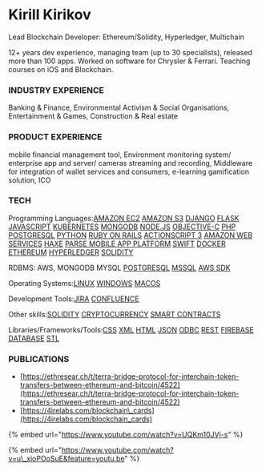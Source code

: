 # Kirill Kirikov

Lead Blockchain Developer: Ethereum/Solidity, Hyperledger, Multichain

12+ years dev experience, managing team \(up to 30 specialists\), released more than 100 apps. Worked on software for Chrysler & Ferrari. Teaching courses on iOS and Blockchain.

### INDUSTRY EXPERIENCE

Banking & Finance, Environmental Activism & Social Organisations, Entertainment & Games, Construction & Real estate

### PRODUCT EXPERIENCE

mobile financial management tool, Environment monitoring system/ enterprise app and server/ cameras streaming and recording, Middleware for integration of wallet services and consumers, e-learning gamification solution, ICO

### TECH

Programming Languages:[AMAZON EC2](https://cryptohire.io/results/amazon-ec2) [AMAZON S3](https://cryptohire.io/results/amazon-s3) [DJANGO](https://cryptohire.io/results/django) [FLASK](https://cryptohire.io/results/flask) [JAVASCRIPT](https://cryptohire.io/results/javascript) [KUBERNETES](https://cryptohire.io/results/kubernetes-experts) [MONGODB](https://cryptohire.io/results/mongodb) [NODE.JS](https://cryptohire.io/results/nodejs) [OBJECTIVE-C](https://cryptohire.io/results/objective-c) [PHP](https://cryptohire.io/results/php) [POSTGRESQL](https://cryptohire.io/results/postgresql) [PYTHON](https://cryptohire.io/results/python) [RUBY ON RAILS](https://cryptohire.io/results/ruby-on-rails) [ACTIONSCRIPT 3](https://cryptohire.io/results/actionscript-3) [AMAZON WEB SERVICES](https://cryptohire.io/results/amazon-web-services) [HAXE](https://cryptohire.io/results/haxe) [PARSE MOBILE APP PLATFORM](https://cryptohire.io/results/parse-mobile-app-platform) [SWIFT](https://cryptohire.io/results/swift) [DOCKER](https://cryptohire.io/results/docker) [ETHEREUM](https://cryptohire.io/results/ethereum) [HYPERLEDGER](https://cryptohire.io/results/hyperledger) [SOLIDITY](https://cryptohire.io/results/solidity)

RDBMS: AWS, MONGODB MYSQL [POSTGRESQL](https://cryptohire.io/results/postgresql) [MSSQL](https://cryptohire.io/results/mssql) [AWS SDK](https://cryptohire.io/results/aws-sdk)

Operating Systems:[LINUX](https://cryptohire.io/results/linux) [WINDOWS](https://cryptohire.io/results/windows) [MACOS](https://cryptohire.io/results/macos)

Development Tools:[JIRA](https://cryptohire.io/results/jira) [CONFLUENCE](https://cryptohire.io/results/confluence)

Other skills:[SOLIDITY](https://cryptohire.io/results/solidity) [CRYPTOCURRENCY](https://cryptohire.io/results/cryptocurrency) [SMART CONTRACTS](https://cryptohire.io/results/smart-contracts)

Libraries/Frameworks/Tools:[CSS](https://cryptohire.io/results/css) [XML](https://cryptohire.io/results/xml) [HTML](https://cryptohire.io/results/html) [JSON](https://cryptohire.io/results/json) [ODBC](https://cryptohire.io/results/odbc) [REST](https://cryptohire.io/results/rest) [FIREBASE DATABASE](https://cryptohire.io/results/firebase-database) [STL](https://cryptohire.io/results/stl)

### PUBLICATIONS

* [https://ethresear.ch/t/terra-bridge-protocol-for-interchain-token-transfers-between-ethereum-and-bitcoin/4522](https://ethresear.ch/t/terra-bridge-protocol-for-interchain-token-transfers-between-ethereum-and-bitcoin/4522)
* [https://4irelabs.com/blockchain\_cards](https://4irelabs.com/blockchain_cards)

{% embed url="https://www.youtube.com/watch?v=UQKm10JVj-s" %}

{% embed url="https://www.youtube.com/watch?v=u\_xioPOoSuE&feature=youtu.be" %}

